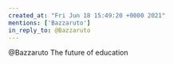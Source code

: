 ```yaml
---
created_at: "Fri Jun 18 15:49:20 +0000 2021"
mentions: ['Bazzaruto']
in_reply_to: @Bazzaruto
---
```


@Bazzaruto The future of education